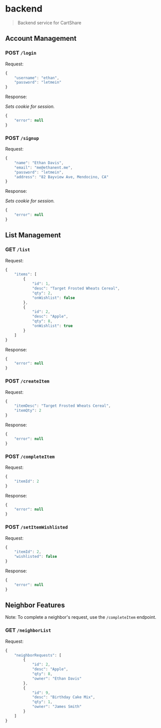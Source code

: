 # backend
> Backend service for CartShare

## Account Management

### POST `/login`

Request:

```js
{
	"username": "ethan",
	"password": "letmein"
}
```

Response:

*Sets cookie for session.*

```js
{
	"error": null
}
```

### POST `/signup`

Request:

```js
{
	"name": "Ethan Davis",
	"email": "me@ethanent.me",
	"password": "letmein",
	"address": "82 Bayview Ave, Mendocino, CA"
}
```

Response:

*Sets cookie for session.*

```js
{
	"error": null
}
```

## List Management

### GET `/list`

Request:

```js
{
	"items": [
		{
			"id": 1,
			"desc": "Target Frosted Wheats Cereal",
			"qty": 2,
			"onWishlist": false
		},
		{
			"id": 2,
			"desc": "Apple",
			"qty": 8,
			"onWishlist": true
		}
	]
}
```

Response:

```js
{
	"error": null
}
```

### POST `/createItem`

Request:

```js
{
	"itemDesc": "Target Frosted Wheats Cereal",
	"itemQty": 2
}
```

Response:

```js
{
	"error": null
}
```

### POST `/completeItem`

Request:

```js
{
	"itemId": 2
}
```

Response:

```js
{
	"error": null
}
```

### POST `/setItemWishlisted`

Request:

```js
{
	"itemId": 2,
	"wishlisted": false
}
```

Response:

```js
{
	"error": null
}
```

## Neighbor Features

Note: To complete a neighbor's request, use the `/completeItem` endpoint.

### GET `/neighborList`

Request:

```js
{
	"neighborRequests": [
		{
			"id": 2,
			"desc": "Apple",
			"qty": 8,
			"owner": "Ethan Davis"
		},
		{
			"id": 9,
			"desc": "Birthday Cake Mix",
			"qty": 1,
			"owner": "James Smith"
		}
	]
}
```
